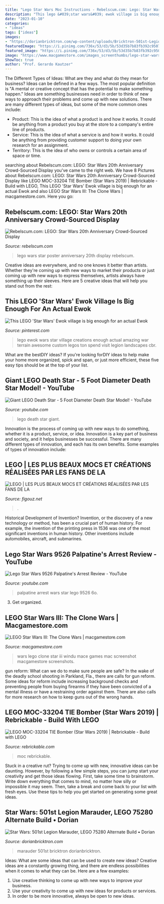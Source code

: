 ```yaml
---
title: "Lego Star Wars Moc Instructions - Rebelscum.com: Lego: Star Wars 20th Anniversary Crowd-sourced Display"
description: "This lego &#039;star wars&#039; ewok village is big enough for an actual ewok"
date: "2023-01-10"
categories:
- "ideas"
tags: ["ideas"]
images:
- "https://dorianbricktron.com/wp-content/uploads/Bricktron-501st-Legion-Marauder_render-hq1e-1536x864.png"
featuredImage: "https://i.pinimg.com/736x/53/d3/5b/53d35b7b83fb392c9507f62e24a2790f--lego-ewok-awesome-lego.jpg"
featured_image: "https://i.pinimg.com/736x/53/d3/5b/53d35b7b83fb392c9507f62e24a2790f--lego-ewok-awesome-lego.jpg"
image: "https://www.macgamestore.com/images_screenthumbs/lego-star-wars-iii-the-clone-wars-11352.jpg"
ShowToc: true
author: "Prof. Gerardo Kautzer"
---
```



The Different Types of Ideas: What are they and what do they mean for business?
Ideas can be defined in a few ways. The most popular definition is "A mental or creative concept that has the potential to make something happen." Ideas are something businesses need in order to think of new ways to approach their problems and come up with new solutions. 
There are many different types of ideas, but some of the more common ones include: 
- Product: This is the idea of what a product is and how it works. It could be anything from a product you buy at the store to a company's entire line of products. 
- Service: This is the idea of what a service is and how it works. It could be anything from providing customer support to doing your own research for an assignment. 
- Territory: This is the idea of who owns or controls a certain area of space or time.

	

		
searching about Rebelscum.com: LEGO: Star Wars 20th Anniversary Crowd-Sourced Display you've came to the right web. We have 8 Pictures about Rebelscum.com: LEGO: Star Wars 20th Anniversary Crowd-Sourced Display like LEGO MOC-33204 TIE Bomber (Star Wars 2019) | Rebrickable - Build with LEGO, This LEGO &#039;Star Wars&#039; Ewok village is big enough for an actual Ewok and also LEGO Star Wars III: The Clone Wars | macgamestore.com. Here you go:
		
    
## Rebelscum.com: LEGO: Star Wars 20th Anniversary Crowd-Sourced Display

<img loading=lazy src="http://www.rebelscum.com/2019/poster_1.jpg" onerror="this.onerror=null;this.src='https://tse4.mm.bing.net/th?id=OIP.gq-73hmn96v80QMhnLTp7AHaKt&amp;pid=15.1';" alt="Rebelscum.com: LEGO: Star Wars 20th Anniversary Crowd-Sourced Display">

_Source: rebelscum.com_

>lego wars star poster anniversary 20th display rebelscum. 

	

Creative ideas are everywhere, and no one knows it better than artists. Whether they're coming up with new ways to market their products or just coming up with new ways to express themselves, artists always have something up their sleeves. Here are 5 creative ideas that will help you stand out from the rest: 

    
## This LEGO &#039;Star Wars&#039; Ewok Village Is Big Enough For An Actual Ewok

<img loading=lazy src="https://i.pinimg.com/736x/53/d3/5b/53d35b7b83fb392c9507f62e24a2790f--lego-ewok-awesome-lego.jpg" onerror="this.onerror=null;this.src='https://tse2.mm.bing.net/th?id=OIP.vVxe6nXWc3oLz9OPigLHsgHaJ4&amp;pid=15.1';" alt="This LEGO &#039;Star Wars&#039; Ewok village is big enough for an actual Ewok">

_Source: pinterest.com_

>lego ewok wars star village creations enough actual amazing war terrain awesome custom legos ton spend visit legion landscapes cbr. 

	

What are the bestDIY ideas?
If you're looking forDIY ideas to help make your home more organized, spick and span, or just more efficient, these five easy tips should be at the top of your list.

    
## Giant LEGO Death Star - 5 Foot Diameter Death Star Model! - YouTube

<img loading=lazy src="https://i.ytimg.com/vi/Mc7xzPtE4Gs/maxresdefault.jpg" onerror="this.onerror=null;this.src='https://tse2.mm.bing.net/th?id=OIP.V-0lCBqhiNbZp0geNiLdbQHaEK&amp;pid=15.1';" alt="Giant LEGO Death Star - 5 Foot Diameter Death Star Model! - YouTube">

_Source: youtube.com_

>lego death star giant. 

	

Innovation is the process of coming up with new ways to do something, whether it is a product, service, or idea. Innovation is a key part of business and society, and it helps businesses be successful. There are many different types of innovation, and each has its own benefits. Some examples of types of innovation include:

    
## LEGO | LES PLUS BEAUX MOCS ET CRÉATIONS RÉALISÉES PAR LES FANS DE LA

<img loading=lazy src="http://www.figouz.net/Lego-Star-Wars/img/Bataille_Endor_2_Big.jpg" onerror="this.onerror=null;this.src='https://tse1.mm.bing.net/th?id=OIP.yuG0yGOsGvNHF7mvhsPh6QHaE7&amp;pid=15.1';" alt="LEGO | LES PLUS BEAUX MOCS ET CRÉATIONS RÉALISÉES PAR LES FANS DE LA">

_Source: figouz.net_

>. 

	

Historical Development of Invention?
Invention, or the discovery of a new technology or method, has been a crucial part of human history. For example, the invention of the printing press in 1536 was one of the most significant inventions in human history. Other inventions include automobiles, aircraft, and submarines.

    
## Lego Star Wars 9526 Palpatine&#039;s Arrest Review - YouTube

<img loading=lazy src="http://i.ytimg.com/vi/6O-ts4cYnaA/maxresdefault.jpg" onerror="this.onerror=null;this.src='https://tse2.mm.bing.net/th?id=OIP.mwJlBi4avfmggdTDwX-wOQHaEK&amp;pid=15.1';" alt="Lego Star Wars 9526 Palpatine&#039;s Arrest Review - YouTube">

_Source: youtube.com_

>palpatine arrest wars star lego 9526 6o. 

	

3. Get organized.

    
## LEGO Star Wars III: The Clone Wars | Macgamestore.com

<img loading=lazy src="https://www.macgamestore.com/images_screenthumbs/lego-star-wars-iii-the-clone-wars-11352.jpg" onerror="this.onerror=null;this.src='https://tse3.mm.bing.net/th?id=OIP.YUnCF0rYmZ5QhRzqrnKAxAHaEK&amp;pid=15.1';" alt="LEGO Star Wars III: The Clone Wars | macgamestore.com">

_Source: macgamestore.com_

>wars lego clone star iii windu mace games mac screenshot macgamestore screenshots. 

	

gun reform: What can we do to make sure people are safe?
In the wake of the deadly school shooting in Parkland, Fla., there are calls for gun reform. Some ideas for reform include increasing background checks and preventing people from buying firearms if they have been convicted of a mental illness or have a restraining order against them. There are also calls for more research on how to keep guns out of the wrong hands.

    
## LEGO MOC-33204 TIE Bomber (Star Wars 2019) | Rebrickable - Build With LEGO

<img loading=lazy src="https://cdn.rebrickable.com/media/thumbs/mocs/moc-33204.jpg/1000x800p.jpg?1579003217.9442239" onerror="this.onerror=null;this.src='https://tse1.mm.bing.net/th?id=OIP.5oH5u9ngRXdRekVOcFfeygHaF7&amp;pid=15.1';" alt="LEGO MOC-33204 TIE Bomber (Star Wars 2019) | Rebrickable - Build with LEGO">

_Source: rebrickable.com_

>moc rebrickable. 

	

Stuck in a creative rut? Trying to come up with new, innovative ideas can be daunting. However, by following a few simple steps, you can jump start your creativity and get those ideas flowing. First, take some time to brainstorm. Write down everything that comes to mind, no matter how silly or impossible it may seem. Then, take a break and come back to your list with fresh eyes. Use these tips to help you get started on generating some great ideas.

    
## Star Wars: 501st Legion Marauder, LEGO 75280 Alternate Build • Dorian

<img loading=lazy src="https://dorianbricktron.com/wp-content/uploads/Bricktron-501st-Legion-Marauder_render-hq1e-1536x864.png" onerror="this.onerror=null;this.src='https://tse2.mm.bing.net/th?id=OIP.TofRF249-CT8uG9vYadKRwHaEK&amp;pid=15.1';" alt="Star Wars: 501st Legion Marauder, LEGO 75280 Alternate Build • Dorian">

_Source: dorianbricktron.com_

>marauder 501st bricktron dorianbricktron. 

	

Ideas: What are some ideas that can be used to create new ideas?
Creative ideas are a constantly growing thing, and there are endless possibilities when it comes to what they can be. Here are a few examples:
1. Use creative thinking to come up with new ways to improve your business.
2. Use your creativity to come up with new ideas for products or services.
3. In order to be more innovative, always be open to new ideas.

